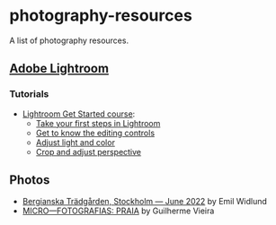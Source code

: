 # photography-resources

A list of photography resources.

## [Adobe Lightroom](https://www.adobe.com/products/photoshop-lightroom.html)

### Tutorials

- [Lightroom Get Started course](https://helpx.adobe.com/lightroom-cc/tutorials.html):
  - [Take your first steps in Lightroom](https://helpx.adobe.com/lightroom-cc/how-to/get-started-lightroom-cc.html)
  - [Get to know the editing controls](https://helpx.adobe.com/lightroom-cc/how-to/photo-presets-lightroom-cc.html)
  - [Adjust light and color](https://helpx.adobe.com/lightroom-cc/how-to/adjust-image-lighting-color-lightroom-cc.html)
  - [Crop and adjust perspective](https://helpx.adobe.com/lightroom-cc/how-to/crop-straighten-photos-lightroom-cc.html)

## Photos

- [Bergianska Trädgården, Stockholm — June 2022](https://emilwidlund.com/photography/bergianska-tradgarden) by Emil Widlund
- [MICRO—FOTOGRAFIAS: PRAIA](https://guilhermevieira.info/trabalhos/micro-fotografias-praia/) by Guilherme Vieira

